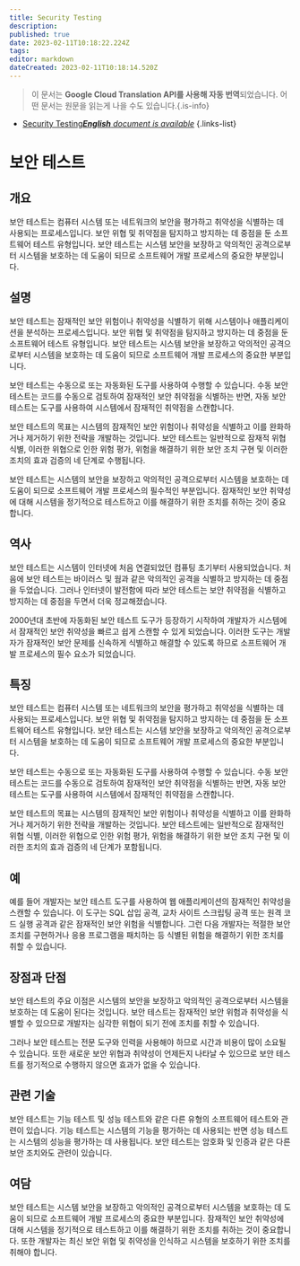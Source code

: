 ```yaml
---
title: Security Testing
description: 
published: true
date: 2023-02-11T10:18:22.224Z
tags: 
editor: markdown
dateCreated: 2023-02-11T10:18:14.520Z
---
```


> 이 문서는 **Google Cloud Translation API를 사용해 자동 번역**되었습니다.
어떤 문서는 원문을 읽는게 나을 수도 있습니다.{.is-info}



- [Security Testing***English** document is available*](/en/Knowledge-base/Dictionary/security-testing)
{.links-list}


# 보안 테스트

## 개요
보안 테스트는 컴퓨터 시스템 또는 네트워크의 보안을 평가하고 취약성을 식별하는 데 사용되는 프로세스입니다. 보안 위협 및 취약점을 탐지하고 방지하는 데 중점을 둔 소프트웨어 테스트 유형입니다. 보안 테스트는 시스템 보안을 보장하고 악의적인 공격으로부터 시스템을 보호하는 데 도움이 되므로 소프트웨어 개발 프로세스의 중요한 부분입니다.

## 설명
보안 테스트는 잠재적인 보안 위험이나 취약성을 식별하기 위해 시스템이나 애플리케이션을 분석하는 프로세스입니다. 보안 위협 및 취약점을 탐지하고 방지하는 데 중점을 둔 소프트웨어 테스트 유형입니다. 보안 테스트는 시스템 보안을 보장하고 악의적인 공격으로부터 시스템을 보호하는 데 도움이 되므로 소프트웨어 개발 프로세스의 중요한 부분입니다.

보안 테스트는 수동으로 또는 자동화된 도구를 사용하여 수행할 수 있습니다. 수동 보안 테스트는 코드를 수동으로 검토하여 잠재적인 보안 취약점을 식별하는 반면, 자동 보안 테스트는 도구를 사용하여 시스템에서 잠재적인 취약점을 스캔합니다.

보안 테스트의 목표는 시스템의 잠재적인 보안 위험이나 취약성을 식별하고 이를 완화하거나 제거하기 위한 전략을 개발하는 것입니다. 보안 테스트는 일반적으로 잠재적 위협 식별, 이러한 위협으로 인한 위험 평가, 위험을 해결하기 위한 보안 조치 구현 및 이러한 조치의 효과 검증의 네 단계로 수행됩니다.

보안 테스트는 시스템의 보안을 보장하고 악의적인 공격으로부터 시스템을 보호하는 데 도움이 되므로 소프트웨어 개발 프로세스의 필수적인 부분입니다. 잠재적인 보안 취약성에 대해 시스템을 정기적으로 테스트하고 이를 해결하기 위한 조치를 취하는 것이 중요합니다.

## 역사
보안 테스트는 시스템이 인터넷에 처음 연결되었던 컴퓨팅 초기부터 사용되었습니다. 처음에 보안 테스트는 바이러스 및 웜과 같은 악의적인 공격을 식별하고 방지하는 데 중점을 두었습니다. 그러나 인터넷이 발전함에 따라 보안 테스트는 보안 취약점을 식별하고 방지하는 데 중점을 두면서 더욱 정교해졌습니다.

2000년대 초반에 자동화된 보안 테스트 도구가 등장하기 시작하여 개발자가 시스템에서 잠재적인 보안 취약성을 빠르고 쉽게 스캔할 수 있게 되었습니다. 이러한 도구는 개발자가 잠재적인 보안 문제를 신속하게 식별하고 해결할 수 있도록 하므로 소프트웨어 개발 프로세스의 필수 요소가 되었습니다.

## 특징
보안 테스트는 컴퓨터 시스템 또는 네트워크의 보안을 평가하고 취약성을 식별하는 데 사용되는 프로세스입니다. 보안 위협 및 취약점을 탐지하고 방지하는 데 중점을 둔 소프트웨어 테스트 유형입니다. 보안 테스트는 시스템 보안을 보장하고 악의적인 공격으로부터 시스템을 보호하는 데 도움이 되므로 소프트웨어 개발 프로세스의 중요한 부분입니다.

보안 테스트는 수동으로 또는 자동화된 도구를 사용하여 수행할 수 있습니다. 수동 보안 테스트는 코드를 수동으로 검토하여 잠재적인 보안 취약점을 식별하는 반면, 자동 보안 테스트는 도구를 사용하여 시스템에서 잠재적인 취약점을 스캔합니다.

보안 테스트의 목표는 시스템의 잠재적인 보안 위험이나 취약성을 식별하고 이를 완화하거나 제거하기 위한 전략을 개발하는 것입니다. 보안 테스트에는 일반적으로 잠재적인 위협 식별, 이러한 위협으로 인한 위험 평가, 위험을 해결하기 위한 보안 조치 구현 및 이러한 조치의 효과 검증의 네 단계가 포함됩니다.

## 예
예를 들어 개발자는 보안 테스트 도구를 사용하여 웹 애플리케이션의 잠재적인 취약성을 스캔할 수 있습니다. 이 도구는 SQL 삽입 공격, 교차 사이트 스크립팅 공격 또는 원격 코드 실행 공격과 같은 잠재적인 보안 위험을 식별합니다. 그런 다음 개발자는 적절한 보안 조치를 구현하거나 응용 프로그램을 패치하는 등 식별된 위험을 해결하기 위한 조치를 취할 수 있습니다.

## 장점과 단점
보안 테스트의 주요 이점은 시스템의 보안을 보장하고 악의적인 공격으로부터 시스템을 보호하는 데 도움이 된다는 것입니다. 보안 테스트는 잠재적인 보안 위험과 취약성을 식별할 수 있으므로 개발자는 심각한 위협이 되기 전에 조치를 취할 수 있습니다.

그러나 보안 테스트는 전문 도구와 인력을 사용해야 하므로 시간과 비용이 많이 소요될 수 있습니다. 또한 새로운 보안 위협과 취약성이 언제든지 나타날 수 있으므로 보안 테스트를 정기적으로 수행하지 않으면 효과가 없을 수 있습니다.

## 관련 기술
보안 테스트는 기능 테스트 및 성능 테스트와 같은 다른 유형의 소프트웨어 테스트와 관련이 있습니다. 기능 테스트는 시스템의 기능을 평가하는 데 사용되는 반면 성능 테스트는 시스템의 성능을 평가하는 데 사용됩니다. 보안 테스트는 암호화 및 인증과 같은 다른 보안 조치와도 관련이 있습니다.

## 여담
보안 테스트는 시스템 보안을 보장하고 악의적인 공격으로부터 시스템을 보호하는 데 도움이 되므로 소프트웨어 개발 프로세스의 중요한 부분입니다. 잠재적인 보안 취약성에 대해 시스템을 정기적으로 테스트하고 이를 해결하기 위한 조치를 취하는 것이 중요합니다. 또한 개발자는 최신 보안 위협 및 취약성을 인식하고 시스템을 보호하기 위한 조치를 취해야 합니다.